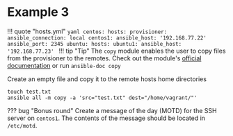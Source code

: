 # Example 3

!!! quote "hosts.yml"
    ```yaml
    centos:
      hosts:
        provisioner:
          ansible_connection: local
        centos1:
          ansible_host: '192.168.77.22'
          ansible_port: 2345
    ubuntu:
      hosts:
        ubuntu1:
          ansible_host: '192.168.77.23'
    ```
!!! tip "Tip"
    The `copy` module enables the user to copy files from the provisioner to the remotes. Check out the module's [official documentation](https://docs.ansible.com/ansible/latest/modules/copy_module.html) or run
    ```
    ansible-doc copy
    ```

Create an empty file and copy it to the remote hosts home directories
```
touch test.txt
ansible all -m copy -a 'src="test.txt" dest="/home/vagrant/"'
```

??? bug "Bonus round"
    Create a message of the day (MOTD) for the SSH server on `centos1`. The contents of the message should be located in `/etc/motd`.
